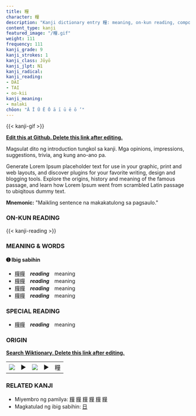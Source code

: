 ```yaml
---
title: 糧
character: 糧
description: "Kanji dictionary entry 糧: meaning, on-kun reading, compounds, origin, related kanji"
content_type: kanji
featured_image: "/糧.gif"
weight: 111
frequency: 111
kanji_grade: 9
kanji_strokes: 1
kanji_class: Jōyō
kanji_jlpt: N1
kanji_radical: 
kanji_reading: 
- DAI
- TAI
- oo-kii
kanji_meaning:
- malaki
chōon: "Ā Ī Ū Ē Ō ā ī ū ē ō ’"
---
```

[//]: # (Don't edit the line below. Kanji animated GIF code is automatically generated.)
{{< kanji-gif >}}

[//]: # (Edit below this line.)

**[Edit this at Github. Delete this link after editing.](https://github.com/tim0g/tim/tree/main/content/kanji/糧/index.md)**

Magsulat dito ng introduction tungkol sa kanji. Mga opinions, impressions, suggestions, trivia, ang kung ano-ano pa.

Generate Lorem Ipsum placeholder text for use in your graphic, print and web layouts, and discover plugins for your favorite writing, design and blogging tools. Explore the origins, history and meaning of the famous passage, and learn how Lorem Ipsum went from scrambled Latin passage to ubiqitous dummy text.
 
**Mnemonic:** "Maikling sentence na makakatulong sa pagsaulo."

### ON-KUN READING

[//]: # (Don't edit the line below. ON-KUN READING code is automatically generated.)
{{< kanji-reading >}}

### MEANING & WORDS

#### ➊ **Ibig sabihin**
  - [糧](../糧)[糧](../糧)　***reading***　meaning
  - [糧](../糧)[糧](../糧)　***reading***　meaning
  - [糧](../糧)[糧](../糧)　***reading***　meaning
  - [糧](../糧)[糧](../糧)　***reading***　meaning

### SPECIAL READING
  - [糧](../糧)[糧](../糧)　***reading***　meaning

### ORIGIN

**[Search Wiktionary. Delete this link after editing.](https://wiktionary.org/wiki/糧)**
<table class="kanji-table"><tr><td>
<img src="60px-糧-bronze.svg.png">
</td><td>▶</td><td>
<img src="60px-糧-oracle.svg.png">
</td><td>▶</td>
<td class="kanji-origin">糧</td>
</tr></table>

### RELATED KANJI
- Miyembro ng pamilya: [糧](../糧) [糧](../糧) [糧](../糧) [糧](../糧) [糧](../糧) [糧](../糧)
- Magkatulad ng ibig sabihin: [日](../日)
